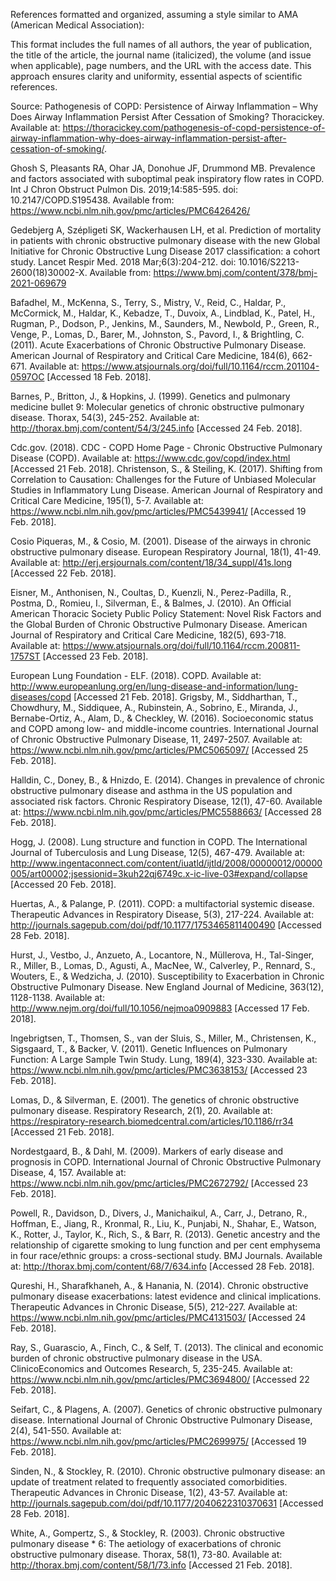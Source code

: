 References formatted and organized, assuming a style similar to AMA (American Medical Association):


This format includes the full names of all authors, the year of publication, the title of the article, the journal name (italicized), the volume (and issue when applicable), page numbers, and the URL with the access date. This approach ensures clarity and uniformity, essential aspects of scientific references.

Source: Pathogenesis of COPD: Persistence of Airway Inflammation – Why Does Airway Inflammation Persist After Cessation of Smoking? Thoracickey. Available at: https://thoracickey.com/pathogenesis-of-copd-persistence-of-airway-inflammation-why-does-airway-inflammation-persist-after-cessation-of-smoking/.


Ghosh S, Pleasants RA, Ohar JA, Donohue JF, Drummond MB. Prevalence and factors associated with suboptimal peak inspiratory flow rates in COPD. Int J Chron Obstruct Pulmon Dis. 2019;14:585-595. doi: 10.2147/COPD.S195438. Available from: https://www.ncbi.nlm.nih.gov/pmc/articles/PMC6426426/

Gedebjerg A, Szépligeti SK, Wackerhausen LH, et al. Prediction of mortality in patients with chronic obstructive pulmonary disease with the new Global Initiative for Chronic Obstructive Lung Disease 2017 classification: a cohort study. Lancet Respir Med. 2018 Mar;6(3):204-212. doi: 10.1016/S2213-2600(18)30002-X. Available from: https://www.bmj.com/content/378/bmj-2021-069679

Bafadhel, M., McKenna, S., Terry, S., Mistry, V., Reid, C., Haldar, P., McCormick, M., Haldar, K., Kebadze, T., Duvoix, A., Lindblad, K., Patel, H., Rugman, P., Dodson, P., Jenkins, M., Saunders, M., Newbold, P., Green, R., Venge, P., Lomas, D., Barer, M., Johnston, S., Pavord, I., & Brightling, C. (2011). Acute Exacerbations of Chronic Obstructive Pulmonary Disease. American Journal of Respiratory and Critical Care Medicine, 184(6), 662-671. Available at: https://www.atsjournals.org/doi/full/10.1164/rccm.201104-0597OC [Accessed 18 Feb. 2018].

Barnes, P., Britton, J., & Hopkins, J. (1999). Genetics and pulmonary medicine bullet 9: Molecular genetics of chronic obstructive pulmonary disease. Thorax, 54(3), 245-252. Available at: http://thorax.bmj.com/content/54/3/245.info [Accessed 24 Feb. 2018].

Cdc.gov. (2018). CDC - COPD Home Page - Chronic Obstructive Pulmonary Disease (COPD). Available at: https://www.cdc.gov/copd/index.html [Accessed 21 Feb. 2018].
Christenson, S., & Steiling, K. (2017). Shifting from Correlation to Causation: Challenges for the Future of Unbiased Molecular Studies in Inflammatory Lung Disease. American Journal of Respiratory and Critical Care Medicine, 195(1), 5-7. Available at: https://www.ncbi.nlm.nih.gov/pmc/articles/PMC5439941/ [Accessed 19 Feb. 2018].

Cosio Piqueras, M., & Cosio, M. (2001). Disease of the airways in chronic obstructive pulmonary disease. European Respiratory Journal, 18(1), 41-49. Available at: http://erj.ersjournals.com/content/18/34_suppl/41s.long [Accessed 22 Feb. 2018].

Eisner, M., Anthonisen, N., Coultas, D., Kuenzli, N., Perez-Padilla, R., Postma, D., Romieu, I., Silverman, E., & Balmes, J. (2010). An Official American Thoracic Society Public Policy Statement: Novel Risk Factors and the Global Burden of Chronic Obstructive Pulmonary Disease. American Journal of Respiratory and Critical Care Medicine, 182(5), 693-718. Available at: https://www.atsjournals.org/doi/full/10.1164/rccm.200811-1757ST [Accessed 23 Feb. 2018].

European Lung Foundation - ELF. (2018). COPD. Available at: http://www.europeanlung.org/en/lung-disease-and-information/lung-diseases/copd [Accessed 21 Feb. 2018].
Grigsby, M., Siddharthan, T., Chowdhury, M., Siddiquee, A., Rubinstein, A., Sobrino, E., Miranda, J., Bernabe-Ortiz, A., Alam, D., & Checkley, W. (2016). Socioeconomic status and COPD among low- and middle-income countries. International Journal of Chronic Obstructive Pulmonary Disease, 11, 2497-2507. Available at: https://www.ncbi.nlm.nih.gov/pmc/articles/PMC5065097/ [Accessed 25 Feb. 2018].

Halldin, C., Doney, B., & Hnizdo, E. (2014). Changes in prevalence of chronic obstructive pulmonary disease and asthma in the US population and associated risk factors. Chronic Respiratory Disease, 12(1), 47-60. Available at: https://www.ncbi.nlm.nih.gov/pmc/articles/PMC5588663/ [Accessed 28 Feb. 2018].

Hogg, J. (2008). Lung structure and function in COPD. The International Journal of Tuberculosis and Lung Disease, 12(5), 467-479. Available at: http://www.ingentaconnect.com/content/iuatld/ijtld/2008/00000012/00000005/art00002;jsessionid=3kuh22qj6749c.x-ic-live-03#expand/collapse [Accessed 20 Feb. 2018].

Huertas, A., & Palange, P. (2011). COPD: a multifactorial systemic disease. Therapeutic Advances in Respiratory Disease, 5(3), 217-224. Available at: http://journals.sagepub.com/doi/pdf/10.1177/1753465811400490 [Accessed 28 Feb. 2018].

Hurst, J., Vestbo, J., Anzueto, A., Locantore, N., Müllerova, H., Tal-Singer, R., Miller, B., Lomas, D., Agusti, A., MacNee, W., Calverley, P., Rennard, S., Wouters, E., & Wedzicha, J. (2010). Susceptibility to Exacerbation in Chronic Obstructive Pulmonary Disease. New England Journal of Medicine, 363(12), 1128-1138. Available at: http://www.nejm.org/doi/full/10.1056/nejmoa0909883 [Accessed 17 Feb. 2018].

Ingebrigtsen, T., Thomsen, S., van der Sluis, S., Miller, M., Christensen, K., Sigsgaard, T., & Backer, V. (2011). Genetic Influences on Pulmonary Function: A Large Sample Twin Study. Lung, 189(4), 323-330. Available at: https://www.ncbi.nlm.nih.gov/pmc/articles/PMC3638153/ [Accessed 23 Feb. 2018].

Lomas, D., & Silverman, E. (2001). The genetics of chronic obstructive pulmonary disease. Respiratory Research, 2(1), 20. Available at: https://respiratory-research.biomedcentral.com/articles/10.1186/rr34 [Accessed 21 Feb. 2018].

Nordestgaard, B., & Dahl, M. (2009). Markers of early disease and prognosis in COPD. International Journal of Chronic Obstructive Pulmonary Disease, 4, 157. Available at: https://www.ncbi.nlm.nih.gov/pmc/articles/PMC2672792/ [Accessed 23 Feb. 2018].

Powell, R., Davidson, D., Divers, J., Manichaikul, A., Carr, J., Detrano, R., Hoffman, E., Jiang, R., Kronmal, R., Liu, K., Punjabi, N., Shahar, E., Watson, K., Rotter, J., Taylor, K., Rich, S., & Barr, R. (2013). Genetic ancestry and the relationship of cigarette smoking to lung function and per cent emphysema in four race/ethnic groups: a cross-sectional study. BMJ Journals. Available at: http://thorax.bmj.com/content/68/7/634.info [Accessed 28 Feb. 2018].

Qureshi, H., Sharafkhaneh, A., & Hanania, N. (2014). Chronic obstructive pulmonary disease exacerbations: latest evidence and clinical implications. Therapeutic Advances in Chronic Disease, 5(5), 212-227. Available at: https://www.ncbi.nlm.nih.gov/pmc/articles/PMC4131503/ [Accessed 24 Feb. 2018].

Ray, S., Guarascio, A., Finch, C., & Self, T. (2013). The clinical and economic burden of chronic obstructive pulmonary disease in the USA. ClinicoEconomics and Outcomes Research, 5, 235-245. Available at: https://www.ncbi.nlm.nih.gov/pmc/articles/PMC3694800/ [Accessed 22 Feb. 2018].

Seifart, C., & Plagens, A. (2007). Genetics of chronic obstructive pulmonary disease. International Journal of Chronic Obstructive Pulmonary Disease, 2(4), 541-550. Available at: https://www.ncbi.nlm.nih.gov/pmc/articles/PMC2699975/ [Accessed 19 Feb. 2018].

Sinden, N., & Stockley, R. (2010). Chronic obstructive pulmonary disease: an update of treatment related to frequently associated comorbidities. Therapeutic Advances in Chronic Disease, 1(2), 43-57. Available at: http://journals.sagepub.com/doi/pdf/10.1177/2040622310370631 [Accessed 28 Feb. 2018].

White, A., Gompertz, S., & Stockley, R. (2003). Chronic obstructive pulmonary disease * 6: The aetiology of exacerbations of chronic obstructive pulmonary disease. Thorax, 58(1), 73-80. Available at: http://thorax.bmj.com/content/58/1/73.info [Accessed 21 Feb. 2018].